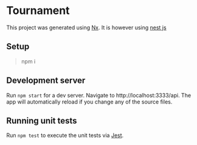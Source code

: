 # Tournament

This project was generated using [Nx](https://nx.dev). It is however using [nest js](https://nestjs.com/)

## Setup

> npm i

## Development server

Run `npm start` for a dev server. Navigate to http://localhost:3333/api. The app will automatically reload if you change any of the source files.

## Running unit tests

Run `npm test` to execute the unit tests via [Jest](https://jestjs.io).
